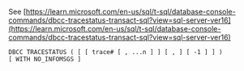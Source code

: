 See [https://learn.microsoft.com/en-us/sql/t-sql/database-console-commands/dbcc-tracestatus-transact-sql?view=sql-server-ver16](https://learn.microsoft.com/en-us/sql/t-sql/database-console-commands/dbcc-tracestatus-transact-sql?view=sql-server-ver16)
```
DBCC TRACESTATUS ( [ [ trace# [ , ...n ] ] [ , ] [ -1 ] ] )
[ WITH NO_INFOMSGS ]
```
